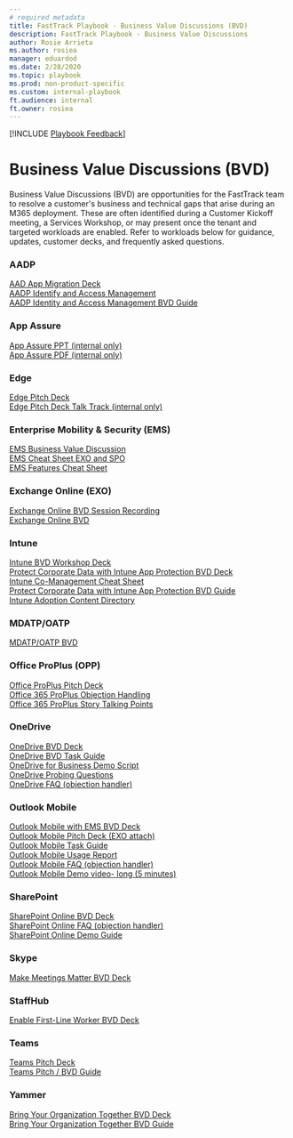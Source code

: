 ```yaml
---  
# required metadata  
title: FastTrack Playbook - Business Value Discussions (BVD)  
description: FastTrack Playbook - Business Value Discussions
author: Rosie Arrieta  
ms.author: rosiea  
manager: eduardod  
ms.date: 2/28/2020  
ms.topic: playbook  
ms.prod: non-product-specific  
ms.custom: internal-playbook  
ft.audience: internal  
ft.owner: rosiea
---  
```

[!INCLUDE [Playbook Feedback](./includes/questions-feedback.md)]  
# Business Value Discussions (BVD)

​Business Value Discussions (BVD) are opportunities for the FastTrack team to resolve a customer's business and technical gaps that arise during an M365 deployment. These are often identified during a Customer Kickoff meeting, a Services Workshop, or may present once the tenant and targeted workloads are enabled. Refer to workloads below for guidance, updates, customer decks, and frequently asked questions. 

### AADP
[AAD App Migration Deck](https://aka.ms/AA75mhb)\
[AADP Identify and Access Management](https://microsoft.sharepoint.com/teams/ftccm/FTOP/Forms/AllItems.aspx?RootFolder=%2Fteams%2Fftccm%2FFTOP%2FLocalized%2FOneAdoptionWizard%2FScenario%5FAADP%5FIdentityAndAccessManagement&FolderCTID=0x012000904F5E794E882F4D94FA3B0142FA461C)\
[AADP Identity and Access Management BVD Guide](https://microsoft.sharepoint.com/:w:/r/teams/ftccm/_layouts/15/Doc.aspx?sourcedoc=%7bF34005FB-EAF4-4073-B633-13392EE1954D%7d&file=Guidance_AADP_IdentityAndAccessManagement.docx&action=default&mobileredirect=true)

### App Assure
[App Assure PPT (internal only)](https://aka.ms/AA735lv)\
[App Assure PDF (internal only)](https://aka.ms/AA52q1q)

### Edge
[Edge Pitch Deck](http://aka.ms/FTEdgePitchDeck)\
[Edge Pitch Deck Talk Track (internal only)](http://aka.ms/FTEdgePitchTalkTrack)

### Enterprise Mobility & Security (EMS)
[EMS Business Value Discussion](https://aka.ms/AA75mha)\
[EMS Cheat Sheet EXO and SPO](https://microsoft.sharepoint.com/teams/ftccm/FTOP/EM%2BS/FM%20Reference%20Material/EMS%20Cheat%20Sheet%20EXO%20and%20SPO.pptx?d=w9081ccab06244732a35202e9809597d0)\
[EMS Features Cheat Sheet](https://microsoft.sharepoint.com/teams/ftccm/FTOP/EM%2BS/FM%20Reference%20Material/EMS%20Features%20Cheat%20Sheet.pptx?d=wbbe7040ee9ee4eb1b72ef59d4e90fa87)

### Exchange Online (EXO)
[Exchange Online BVD Session Recording](http://aka.ms/exobvd)\
[Exchange Online BVD](https://aka.ms/AA75mhq)

### Intune
[Intune BVD Workshop Deck](https://aka.ms/AA75mhy)\
[Prote​ct Corporate​ Data with Intune App Protection BVD Deck](https://aka.ms/AA75mhy)\
[Intune Co-Management Cheat Sheet](https://microsoft.sharepoint.com/teams/ftccm/FTOP/EM%2BS/FM%20Reference%20Material/Co_Mgmt_CheatSheet.pptx?d=w4cbb1c9bb9ed47428de738a9368aed50)\
[Protect Cor​​​porate Data with In​​tune A​​​p​​p Protection BVD Guide](https://microsoft.sharepoint.com/:w:/r/teams/ftccm/_layouts/15/Doc.aspx?sourcedoc=%7b2361F701-8D27-4446-A322-46F850FF5231%7d&file=Guidance_Intune_Protect_Corporate_Data.docx&action=default&mobileredirect=true)\
[Intune Adoption Content Directory](https://microsoft.sharepoint.com/teams/ftccm/FTOP/EM%2BS/FM%20Reference%20Material/Intune%20Adoption%20Content%20Directory.xlsx?d=w5e2eab8f606c4bd1b07242d1f5fa4831)

### MDATP/OATP
[MDATP/OATP BVD](https://aka.ms/AA75mi7)

### Office ProPlus (OPP)
[​​​​Office ProPlus Pitch Deck](https://aka.ms/AA76296)\
[Office 365 ProPlus Objection Handling](https://aka.ms/AA73r0h)\
[Office 365 ProPlus Story Talking Points](https://aka.ms/Microsoft365AppsStory)

### OneDrive
[OneDrive BVD Deck](https://aka.ms/AA75mi0)\
[OneDrive BVD​ Ta​​sk Guide​](https://microsoft.sharepoint.com/:w:/r/teams/ftccm/_layouts/15/Doc.aspx?sourcedoc=%7B8CF54189-6766-431C-B65F-C2CBA45FC512%7D&file=FTC%20OneDrive%20BVD%20Task%20Guidance.docx&action=default&mobileredirect=true)\
[OneDrive for Business Demo Script](https://microsoft.sharepoint.com/:w:/r/teams/ftccm/_layouts/15/Doc.aspx?sourcedoc=%7B2A7368AB-3A43-4572-A86C-C35730D44E2E%7D&file=OneDrive%20for%20Business%20Demo%20Script.docx&action=default&mobileredirect=true)\
[OneDrive Probing Questions](https://microsoft.sharepoint.com/:w:/r/teams/ftccm/_layouts/15/Doc.aspx?sourcedoc=%7B7B1CA6C6-2813-40C2-B16F-8FACAB998DE2%7D&file=OneDrive%20Probing%20Questions.docx&action=default&mobileredirect=true)\
[OneDrive FAQ (objection handler)](https://microsoft.sharepoint.com/:w:/r/teams/ftccm/_layouts/15/Doc.aspx?sourcedoc=%7B3ED01C94-E207-44D5-A565-253694E7E555%7D&file=OneDrive%20Objection%20Handler.docx&action=default&mobileredirect=true)

### Outlook Mobile
[Outlook Mobile with EMS BVD Deck](https://aka.ms/AA75mi1)\
[Outlook Mobile Pitch Deck (EXO attach)](https://aka.ms/olmobilepitch)\
[​Outlook Mobile Task Guide](https://microsoft.sharepoint.com/:w:/r/teams/ftccm/_layouts/15/Doc.aspx?sourcedoc=%7B91DD7592-0704-4019-ABE5-1C18BE913632%7D&file=3278-FTC_OM_EMS_BVD_Guidance.docx&action=default&mobileredirect=true)\
[Outlo​ok Mobile Usage Report](https://msit.powerbi.com/home)\
[Outlook Mobile FAQ (objection handler)](https://microsoft.sharepoint.com/:w:/r/sites/Infopedia_G03KC/_layouts/15/WopiFrame.aspx?sourcedoc={2d907b89-705f-496e-9865-e4f045617449}&action=default&DefaultItemOpen=1)\
[Outlook Mobile Demo video- long (5 minutes)](https://aka.ms/OLMobileDemo)

### SharePoint
[SharePoint Online BVD Deck](https://aka.ms/AA75mi3)\
[SharePoint Online FAQ (objection handler)](https://microsoft.sharepoint.com/:w:/r/teams/ftccm/_layouts/15/Doc.aspx?sourcedoc=%7B6480BCFF-8B5E-485D-97D7-D5FAF3F0F5ED%7D&file=SPO%20Objection%20Handler.docx&action=default&mobileredirect=true)\
[SharePoint Online Demo Guide](https://microsoft.sharepoint.com/:p:/r/teams/ftccm/_layouts/15/Doc.aspx?sourcedoc=%7B776327D7-75DB-40C7-BD9C-9DDAF5CAD238%7D&file=SPO%20Demo%20Guide.pptx&action=edit&mobileredirect=true) 

### Skype
[Make Meetings Matter BVD Deck](https://microsoft.sharepoint.com/:p:/r/teams/ftccm/_layouts/15/Doc.aspx?sourcedoc=%7B69254C5B-E238-4B17-ABA8-5B195C57D332%7D&file=SfB_Success_Workshop_Detailed_Introduction.pptx&action=edit&mobileredirect=true)

### StaffHub
[Enable First-Line Worker BVD Deck​](https://microsoft.sharepoint.com/teams/ftccm/FTOP/Forms/AllItems.aspx?RootFolder=/teams/ftccm/FTOP/StaffHub/Business%20Value&FolderCTID=0x012000904F5E794E882F4D94FA3B0142FA461C&View=%7b1FF97C09-983E-40DE-BF97-D16BEFEB043E%7d)

### Teams
[Teams Pitch Deck](https://aka.ms/AA75mhu)\
[Tea​​ms Pitch / BVD Guide](https://microsoft.sharepoint.com/:w:/r/teams/ftccm/_layouts/15/Doc.aspx?sourcedoc=%7bA526F441-FEF3-414E-A75E-50D7EFEED374%7d&file=FTC_Teams_BVD_Guidance.docx&action=default&mobileredirect=true)

### Yammer
[B​​ring Your Organiza​​​​tion Together BVD Deck​​​​​](https://microsoft.sharepoint.com/:p:/r/teams/ftccm/_layouts/15/Doc.aspx?sourcedoc=%7B06F0D9CA-F170-4A97-B026-F54BA09A4D8E%7D&file=6_steps_to_a_successful_Yammer_network.pptx&action=edit&mobileredirect=true)\
[​​​​Bring Your Organization Together BVD Guide](https://microsoft.sharepoint.com/:w:/r/teams/ftccm/_layouts/15/Doc.aspx?sourcedoc=%7bF8472910-D7AB-4E23-ADE3-88E50717D25E%7d&file=Guidance_Bring_Teams_Together.docx&action=default&mobileredirect=true)

